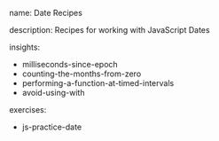 name: Date Recipes

description: Recipes for working with JavaScript Dates

insights:
  - milliseconds-since-epoch
  - counting-the-months-from-zero
  - performing-a-function-at-timed-intervals
  - avoid-using-with

exercises:
  - js-practice-date
